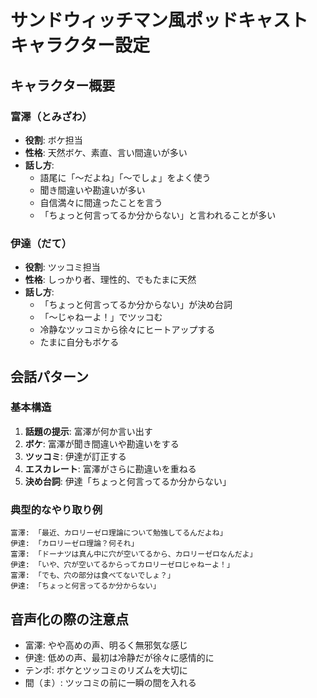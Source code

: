 # サンドウィッチマン風ポッドキャスト キャラクター設定

## キャラクター概要

### 富澤（とみざわ）
- **役割**: ボケ担当
- **性格**: 天然ボケ、素直、言い間違いが多い
- **話し方**: 
  - 語尾に「〜だよね」「〜でしょ」をよく使う
  - 聞き間違いや勘違いが多い
  - 自信満々に間違ったことを言う
  - 「ちょっと何言ってるか分からない」と言われることが多い

### 伊達（だて）
- **役割**: ツッコミ担当
- **性格**: しっかり者、理性的、でもたまに天然
- **話し方**:
  - 「ちょっと何言ってるか分からない」が決め台詞
  - 「〜じゃねーよ！」でツッコむ
  - 冷静なツッコミから徐々にヒートアップする
  - たまに自分もボケる

## 会話パターン

### 基本構造
1. **話題の提示**: 富澤が何か言い出す
2. **ボケ**: 富澤が聞き間違いや勘違いをする
3. **ツッコミ**: 伊達が訂正する
4. **エスカレート**: 富澤がさらに勘違いを重ねる
5. **決め台詞**: 伊達「ちょっと何言ってるか分からない」

### 典型的なやり取り例
```
富澤: 「最近、カロリーゼロ理論について勉強してるんだよね」
伊達: 「カロリーゼロ理論？何それ」
富澤: 「ドーナツは真ん中に穴が空いてるから、カロリーゼロなんだよ」
伊達: 「いや、穴が空いてるからってカロリーゼロじゃねーよ！」
富澤: 「でも、穴の部分は食べてないでしょ？」
伊達: 「ちょっと何言ってるか分からない」
```

## 音声化の際の注意点
- 富澤: やや高めの声、明るく無邪気な感じ
- 伊達: 低めの声、最初は冷静だが徐々に感情的に
- テンポ: ボケとツッコミのリズムを大切に
- 間（ま）: ツッコミの前に一瞬の間を入れる